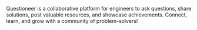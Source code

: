 Questioneer is a collaborative platform for engineers to ask questions, share solutions, post valuable resources, and showcase achievements. Connect, learn, and grow with a community of problem-solvers!
